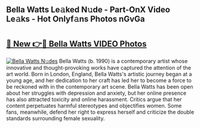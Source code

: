 ## Bella Watts Le𝚊ked N𝚞de - Part-OnX Video Le𝚊ks - Hot Onlyf𝚊ns Photos nGvGa

# <h2><a href="http://ab17239.deff.icu/?id=Bella+Watts">🔗 New 👉🔴 Bella Watts VIDEO Photos</a></h2>

[![Bella Watts N𝚞des](https://i.imgur.com/rIISA9y.gif)](http://ab17239.deff.icu/?id=Bella+Watts)
Bella Watts (b. 1990) is a contemporary artist whose innovative and thought-provoking works have captured the attention of the art world. Born in London, England, Bella Watts's artistic journey began at a young age, and her dedication to her craft has led her to become a force to be reckoned with in the contemporary art scene. Bella Watts has been open about her struggles with depression and anxiety, but her online presence has also attracted toxicity and online harassment. Critics argue that her content perpetuates harmful stereotypes and objectifies women. Some fans, meanwhile, defend her right to express herself and criticize the double standards surrounding female sexuality.
